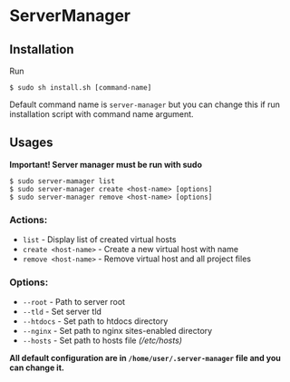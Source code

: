 # ServerManager

## Installation

Run

```shell
$ sudo sh install.sh [command-name]
```
Default command name is ```server-manager``` but you can change this if run installation script with command name argument.

## Usages

**Important! Server manager must be run with sudo**

```shell
$ sudo server-mamager list
$ sudo server-manager create <host-name> [options]
$ sudo server-manager remove <host-name> [options]
```

### Actions:
* ```list```				- Display list of created virtual hosts
* ```create <host-name>```	- Create a new virtual host with <host-name> name
* ```remove <host-name>```	- Remove virtual host and all project files

### Options:
* ```--root```		- Path to server root
* ```--tld```		- Set server tld
* ```--htdocs```	- Set path to htdocs directory
* ```--nginx```		- Set path to nginx sites-enabled directory
* ```--hosts```		- Set path to hosts file *(/etc/hosts)*

**All default configuration are in ```/home/user/.server-manager``` file and you can change it.**
